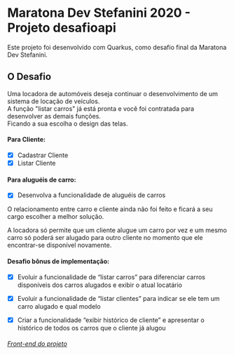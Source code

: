 # Maratona Dev Stefanini 2020 - Projeto desafioapi 

<p>
	Este projeto foi desenvolvido com Quarkus, como desafio final da Maratona Dev Stefanini.
</p>

## O Desafio

<p>
	Uma locadora de automóveis deseja continuar o desenvolvimento de um sistema de locação de veículos.</br>
	A função "listar carros" já está pronta e você foi contratada para desenvolver as demais funções. </br>
	Ficando a sua escolha o design das telas.
</p>

#### Para Cliente:

- [x] Cadastrar Cliente 
- [x] Listar Cliente

#### Para aluguéis de carro:

- [x] Desenvolva a funcionalidade de aluguéis de carros

<p>
	O relacionamento entre carro e cliente ainda não foi feito e ficará a seu cargo escolher a melhor solução.
</p>

<p>
	A locadora só permite que um cliente alugue um carro por vez e um mesmo carro só poderá ser alugado para outro cliente no momento que ele encontrar-se disponível novamente.
</p>

#### Desafio bônus de implementação:

- [x] Evoluir a funcionalidade de “listar carros” para diferenciar carros
disponíveis dos carros alugados e exibir o atual locatário

- [x] Evoluir a funcionalidade de “listar clientes” para indicar se ele tem
um carro alugado e qual modelo

- [x] Criar a funcionalidade “exibir histórico de cliente” e apresentar o
histórico de todos os carros que o cliente já alugou

###### [Front-end do projeto]()
